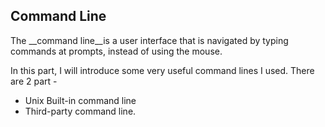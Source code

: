 ## Command Line

The __command line__is a user interface that is navigated by typing commands at prompts, instead of using the mouse. 

In this part, I will introduce some very useful command lines I used. There are 2 part - 
* Unix Built-in command line 
* Third-party command line.
